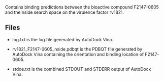 Contains binding predictions between the bioactive compound F2147-0605 and the nside search space on the virulence factor rv1821.

## Files

- log.txt is the log file generated by AutoDock Vina.

- rv1821_F2147-0605_nside.pdbqt is the PDBQT file generated by AutoDock Vina containing the orientation and binding location of F2147-0605.

- stdoe.txt is the combined STDOUT and STDERR output of AutoDock Vina.

